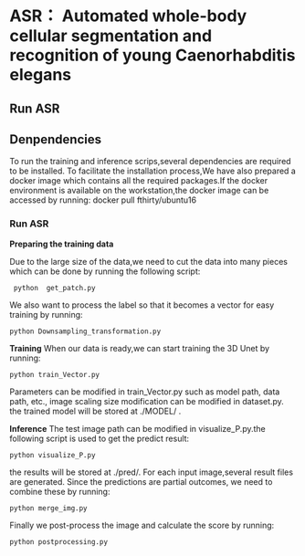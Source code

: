 # ASR： Automated whole-body cellular segmentation and recognition of young Caenorhabditis elegans








 ## Run ASR


 ## Denpendencies
To run the training and inference scrips,several dependencies are required to be installed.
To facilitate the installation process,We have also prepared a docker image which contains all the required packages.If the docker environment is available on the workstation,the docker image can be accessed by running:
 docker pull fthirty/ubuntu16

 ### Run ASR
**Preparing the training data**

Due to the large size of the data,we need to cut the data into many pieces which can be done by running the following script: 

     python  get_patch.py

We also want to process the label so that it becomes a vector for easy training by running:

    python Downsampling_transformation.py

**Training**
When our data is ready,we can start training the 3D Unet by running:

    python train_Vector.py
Parameters can be modified in train_Vector.py such as model path, data path, etc., image scaling size modification can be modified in dataset.py.
the trained model will be stored at ./MODEL/ .


**Inference**
The test image path can be modified   in visualize_P.py.the following script is used to get the predict result:

    python visualize_P.py

the results will be stored at ./pred/. For each input image,several result files are generated.
Since the predictions are partial outcomes, we need to combine these by running:

    python merge_img.py
Finally we post-process the image and calculate the score  by running:

    python postprocessing.py






